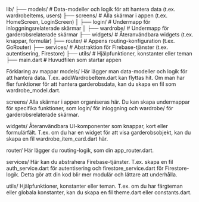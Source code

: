lib/
├── models/          # Data-modeller och logik för att hantera data (t.ex. wardrobeItems, users)
├── screens/         # Alla skärmar i appen (t.ex. HomeScreen, LoginScreen)
│   ├── login/       # Undermapp för inloggningsrelaterade skärmar
│   ├── wardrobe/    # Undermapp för garderobsrelaterade skärmar
├── widgets/         # Återanvändbara widgets (t.ex. knappar, formulär)
├── router/          # Appens routing-konfiguration (t.ex. GoRouter)
├── services/        # Abstraktion för Firebase-tjänster (t.ex. autentisering, Firestore)
├── utils/           # Hjälpfunktioner, konstanter eller teman
├── main.dart        # Huvudfilen som startar appen

Förklaring av mappar
models/
Här lägger man data-modeller och logik för att hantera data. T.ex. addWardrobeItem.dart kan flyttas hit. Om man har fler funktioner för att hantera garderobsdata, kan du skapa en fil som wardrobe_model.dart.

screens/
Alla skärmar i appen organiseras här. Du kan skapa undermappar för specifika funktioner, som login/ för inloggning och wardrobe/ för garderobsrelaterade skärmar.

widgets/
Återanvändbara UI-komponenter som knappar, kort eller formulärfält. T.ex. om du har en widget för att visa garderobsobjekt, kan du skapa en fil wardrobe_item_card.dart här.

router/
Här lägger du routing-logik, som din app_router.dart.

services/
Här kan du abstrahera Firebase-tjänster. T.ex. skapa en fil auth_service.dart för autentisering och firestore_service.dart för Firestore-logik. Detta gör att din kod blir mer modulär och lättare att underhålla.

utils/
Hjälpfunktioner, konstanter eller teman. T.ex. om du har färgteman eller globala konstanter, kan du skapa en fil theme.dart eller constants.dart.

